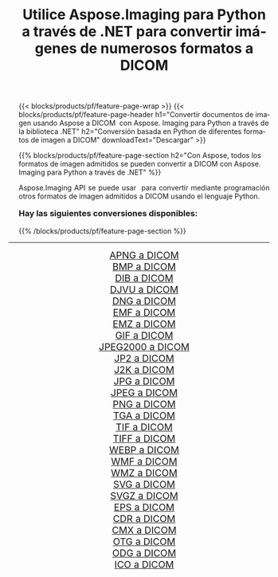 ﻿---
title: Utilice Aspose.Imaging para Python a través de .NET para convertir imágenes de numerosos formatos a DICOM 
weight: 3920
url: /es/python-net/conversion/to/dicom/ 
lang: es
langdirlevel: 2
locales: zh-hans,ja,it,ru,de,es,fr,nl,id,lt,pl,pt,vi,tr,ko,zh-hant,ar,hi,th,sv,cs,uk,he
description: Puede usar Aspose.Imaging para Python a través de la biblioteca .NET para convertir una variedad de formatos a DICOM
---

{{< blocks/products/pf/feature-page-wrap >}}
{{< blocks/products/pf/feature-page-header h1="Convertir documentos de imagen usando Aspose a DICOM  con Aspose. Imaging para Python a través de la biblioteca .NET" h2="Conversión basada en Python de diferentes formatos de imagen a DICOM" downloadText="Descargar" >}}


{{% blocks/products/pf/feature-page-section  h2="Con Aspose, todos los formatos de imagen admitidos se pueden convertir a DICOM con Aspose. Imaging para Python a través de .NET" %}}
<p align=justify>Aspose.Imaging API se puede usar  para convertir mediante programación otros formatos de imagen admitidos a DICOM usando el lenguaje Python.</p>
<h3 style="margin-top:16px;">
Hay las siguientes conversiones disponibles:
</h3>
{{% /blocks/products/pf/feature-page-section %}}
<div class="container-fluid productfamilypage bg-gray">
    <div class="convertypes bg-gray agp-content section">
        <div class="container">
		<hr style="margin-left:-20px;"/>
		<div class="row other-converters" style="gap: 10px;font-size: 19px;text-align:center;">
		    <div class='col-md-3 other-converter remove-lp remove-rp'><a href="/imaging/es/python-net/conversion/apng-to-dicom/" style="padding:15px;">APNG a DICOM</a></div>
<div class='col-md-3 other-converter remove-lp remove-rp'><a href="/imaging/es/python-net/conversion/bmp-to-dicom/" style="padding:15px;">BMP a DICOM</a></div>
<div class='col-md-3 other-converter remove-lp remove-rp'><a href="/imaging/es/python-net/conversion/dib-to-dicom/" style="padding:15px;">DIB a DICOM</a></div>
<div class='col-md-3 other-converter remove-lp remove-rp'><a href="/imaging/es/python-net/conversion/djvu-to-dicom/" style="padding:15px;">DJVU a DICOM</a></div>
<div class='col-md-3 other-converter remove-lp remove-rp'><a href="/imaging/es/python-net/conversion/dng-to-dicom/" style="padding:15px;">DNG a DICOM</a></div>
<div class='col-md-3 other-converter remove-lp remove-rp'><a href="/imaging/es/python-net/conversion/emf-to-dicom/" style="padding:15px;">EMF a DICOM</a></div>
<div class='col-md-3 other-converter remove-lp remove-rp'><a href="/imaging/es/python-net/conversion/emz-to-dicom/" style="padding:15px;">EMZ a DICOM</a></div>
<div class='col-md-3 other-converter remove-lp remove-rp'><a href="/imaging/es/python-net/conversion/gif-to-dicom/" style="padding:15px;">GIF a DICOM</a></div>
<div class='col-md-3 other-converter remove-lp remove-rp'><a href="/imaging/es/python-net/conversion/jpeg2000-to-dicom/" style="padding:15px;">JPEG2000 a DICOM</a></div>
<div class='col-md-3 other-converter remove-lp remove-rp'><a href="/imaging/es/python-net/conversion/jp2-to-dicom/" style="padding:15px;">JP2 a DICOM</a></div>
<div class='col-md-3 other-converter remove-lp remove-rp'><a href="/imaging/es/python-net/conversion/j2k-to-dicom/" style="padding:15px;">J2K a DICOM</a></div>
<div class='col-md-3 other-converter remove-lp remove-rp'><a href="/imaging/es/python-net/conversion/jpg-to-dicom/" style="padding:15px;">JPG a DICOM</a></div>
<div class='col-md-3 other-converter remove-lp remove-rp'><a href="/imaging/es/python-net/conversion/jpeg-to-dicom/" style="padding:15px;">JPEG a DICOM</a></div>
<div class='col-md-3 other-converter remove-lp remove-rp'><a href="/imaging/es/python-net/conversion/png-to-dicom/" style="padding:15px;">PNG a DICOM</a></div>
<div class='col-md-3 other-converter remove-lp remove-rp'><a href="/imaging/es/python-net/conversion/tga-to-dicom/" style="padding:15px;">TGA a DICOM</a></div>
<div class='col-md-3 other-converter remove-lp remove-rp'><a href="/imaging/es/python-net/conversion/tif-to-dicom/" style="padding:15px;">TIF a DICOM</a></div>
<div class='col-md-3 other-converter remove-lp remove-rp'><a href="/imaging/es/python-net/conversion/tiff-to-dicom/" style="padding:15px;">TIFF a DICOM</a></div>
<div class='col-md-3 other-converter remove-lp remove-rp'><a href="/imaging/es/python-net/conversion/webp-to-dicom/" style="padding:15px;">WEBP a DICOM</a></div>
<div class='col-md-3 other-converter remove-lp remove-rp'><a href="/imaging/es/python-net/conversion/wmf-to-dicom/" style="padding:15px;">WMF a DICOM</a></div>
<div class='col-md-3 other-converter remove-lp remove-rp'><a href="/imaging/es/python-net/conversion/wmz-to-dicom/" style="padding:15px;">WMZ a DICOM</a></div>
<div class='col-md-3 other-converter remove-lp remove-rp'><a href="/imaging/es/python-net/conversion/svg-to-dicom/" style="padding:15px;">SVG a DICOM</a></div>
<div class='col-md-3 other-converter remove-lp remove-rp'><a href="/imaging/es/python-net/conversion/svgz-to-dicom/" style="padding:15px;">SVGZ a DICOM</a></div>
<div class='col-md-3 other-converter remove-lp remove-rp'><a href="/imaging/es/python-net/conversion/eps-to-dicom/" style="padding:15px;">EPS a DICOM</a></div>
<div class='col-md-3 other-converter remove-lp remove-rp'><a href="/imaging/es/python-net/conversion/cdr-to-dicom/" style="padding:15px;">CDR a DICOM</a></div>
<div class='col-md-3 other-converter remove-lp remove-rp'><a href="/imaging/es/python-net/conversion/cmx-to-dicom/" style="padding:15px;">CMX a DICOM</a></div>
<div class='col-md-3 other-converter remove-lp remove-rp'><a href="/imaging/es/python-net/conversion/otg-to-dicom/" style="padding:15px;">OTG a DICOM</a></div>
<div class='col-md-3 other-converter remove-lp remove-rp'><a href="/imaging/es/python-net/conversion/odg-to-dicom/" style="padding:15px;">ODG a DICOM</a></div>
<div class='col-md-3 other-converter remove-lp remove-rp'><a href="/imaging/es/python-net/conversion/ico-to-dicom/" style="padding:15px;">ICO a DICOM</a></div>
                </div>
        </div>
    </div>
</div>
<br/>

